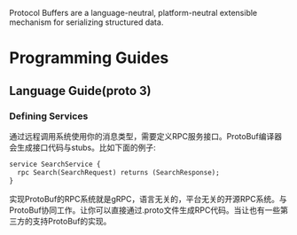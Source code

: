 Protocol Buffers are a language-neutral, platform-neutral extensible mechanism for serializing structured data.
# Programming Guides
## Language Guide(proto 3)
### Defining Services
通过远程调用系统使用你的消息类型，需要定义RPC服务接口。ProtoBuf编译器会生成接口代码与stubs。比如下面的例子:
```proto
service SearchService {
  rpc Search(SearchRequest) returns (SearchResponse);
}
```
实现ProtoBuf的RPC系统就是gRPC，语言无关的，平台无关的开源RPC系统。与ProtoBuf协同工作。让你可以直接通过.proto文件生成RPC代码。当让也有一些第三方的支持ProtoBuf的实现。